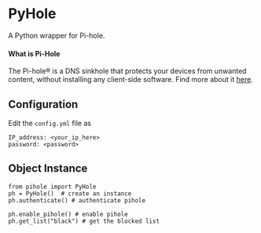 # PyHole
A Python wrapper for Pi-hole.

#### What is Pi-Hole
The Pi-hole® is a DNS sinkhole that protects your devices from unwanted content, without installing any client-side software. Find more about it [here](https://github.com/pi-hole/pi-hole).


## Configuration

Edit the `config.yml` file as
```
IP_address: <your_ip_here>
password: <password>
```

## Object Instance

```python3
from pihole import PyHole
ph = PyHole()  # create an instance
ph.authenticate() # authenticate pihole

ph.enable_pihole() # enable pihole
ph.get_list("black") # get the blocked list
```
